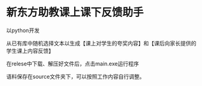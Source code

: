 # 新东方助教课上课下反馈助手
以python开发

从已有库中随机选择文本以生成【课上对学生的夸奖内容】和【课后向家长提供的学生课上内容反馈】

在relese中下载、解压好文件后，点击main.exe运行程序

语料保存在source文件夹下，可以按照工作内容自行调整。
